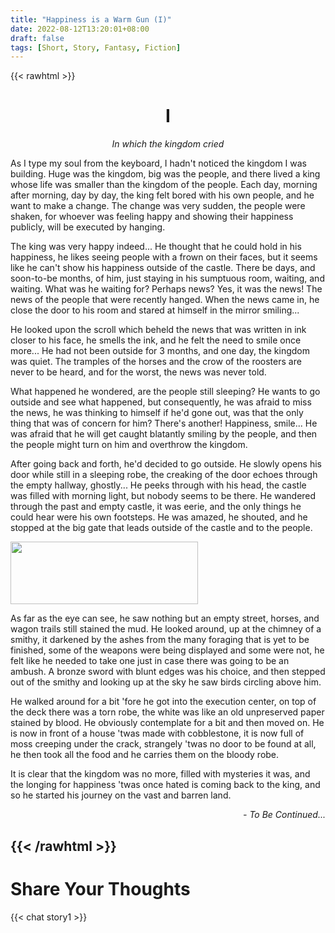 ```yaml
---
title: "Happiness is a Warm Gun (I)"
date: 2022-08-12T13:20:01+08:00
draft: false
tags: [Short, Story, Fantasy, Fiction]
---
```


{{< rawhtml >}}
<h1 style="text-align: center;" class="story">I</h1>
<p style="text-align: center; font-style: italic;" class="story">In which the kingdom cried</p>


<p class="story">As I type my soul from the keyboard, I hadn't noticed the kingdom I was building. Huge was the kingdom, big was the people, and there lived a king whose life was smaller than the kingdom of the people. Each day, morning after morning, day by day, the king felt bored with his own people, and he want to make a change. The change was very sudden, the people were shaken, for whoever was feeling happy and showing their happiness publicly, will be executed by hanging.

The king was very happy indeed... He thought that he could hold in his happiness, he likes seeing people with a frown on their faces, but it seems like he can't show his happiness outside of the castle. There be days, and soon-to-be months, of him, just staying in his sumptuous room, waiting, and waiting. What was he waiting for? Perhaps news? Yes, it was the news! The news of the people that were recently hanged. When the news came in, he close the door to his room and stared at himself in the mirror smiling...

He looked upon the scroll which beheld the news that was written in ink closer to his face, he smells the ink, and he felt the need to smile once more... He had not been outside for 3 months, and one day, the kingdom was quiet. The tramples of the horses and the crow of the roosters are never to be heard, and for the worst, the news was never told.

What happened he wondered, are the people still sleeping? He wants to go outside and see what happened, but consequently, he was afraid to miss the news, he was thinking to himself if he'd gone out, was that the only thing that was of concern for him? There's another! Happiness, smile... He was afraid that he will get caught blatantly smiling by the people, and then the people might turn on him and overthrow the kingdom.

After going back and forth, he'd decided to go outside. He slowly opens his door while still in a sleeping robe, the creaking of the door echoes through the empty hallway, ghostly... He peeks through with his head, the castle was filled with morning light, but nobody seems to be there. He wandered through the past and empty castle, it was eerie, and the only things he could hear were his own footsteps. He was amazed, he shouted, and he stopped at the big gate that leads outside of the castle and to the people.
</p>


<img class= "center_img" src="/img/eye.gif" style="object-fit: cover;width: 300px; height: 100px; border: none; center">



<p class="story">
As far as the eye can see, he saw nothing but an empty street, horses, and wagon trails still stained the mud. He looked around, up at the chimney of a smithy, it darkened by the ashes from the many foraging that is yet to be finished, some of the weapons were being displayed and some were not, he felt like he needed to take one just in case there was going to be an ambush. A bronze sword with blunt edges was his choice, and then stepped out of the smithy and looking up at the sky he saw birds circling above him.

He walked around for a bit 'fore he got into the execution center, on top of the deck there was a torn robe, the white was like an old unpreserved paper stained by blood. He obviously contemplate for a bit and then moved on. He is now in front of a house 'twas made with cobblestone, it is now full of moss creeping under the crack, strangely 'twas no door to be found at all, he then took all the food and he carries them on the bloody robe.

It is clear that the kingdom was no more, filled with mysteries it was, and the longing for happiness 'twas once hated is coming back to the king, and so he started his journey on the vast and barren land.
</p>

<p style="text-align: right; font-style: italic;" class="story">- To Be Continued...</p>


{{< /rawhtml >}}
---
# Share Your Thoughts
{{< chat story1 >}} 
